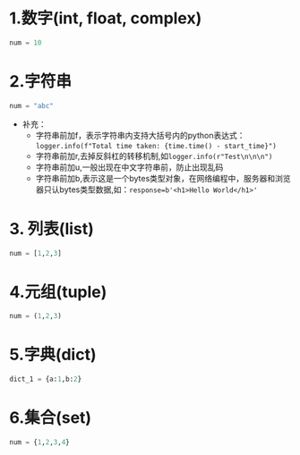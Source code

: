 # 1.数字(int, float, complex)
```python
num = 10
```
# 2.字符串
```python
num = "abc"
```
* 补充：
  * 字符串前加f，表示字符串内支持大括号内的python表达式：```logger.info(f"Total time taken: {time.time() - start_time}")```
  * 字符串前加r,去掉反斜杠的转移机制,如```logger.info(r"Test\n\n\n")```
  * 字符串前加u,一般出现在中文字符串前，防止出现乱码
  * 字符串前加b,表示这是一个bytes类型对象，在网络编程中，服务器和浏览器只认bytes类型数据,如：```response=b'<h1>Hello World</h1>'```
# 3. 列表(list)
```python
num = [1,2,3]
```
# 4.元组(tuple)
```python
num = (1,2,3)
```
# 5.字典(dict)
```python
dict_1 = {a:1,b:2}
```
# 6.集合(set)
```python
num = {1,2,3,4}
```